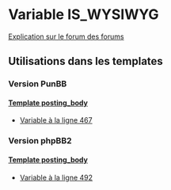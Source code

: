 # Variable IS_WYSIWYG
[Explication sur le forum des forums](http://forum.forumactif.com/t294113-listing-des-variables#IS_WYSIWYG)

## Utilisations dans les templates

### Version PunBB

#### [Template posting_body](punbb/posting_body.md)
* [Variable à la ligne 467](../punbb/posting_body.tpl#L467)

### Version phpBB2

#### [Template posting_body](subsilver/posting_body.md)
* [Variable à la ligne 492](../subsilver/posting_body.tpl#L492)